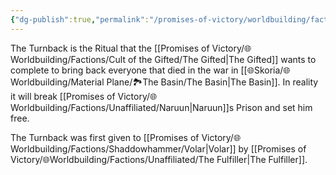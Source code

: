 ```yaml
---
{"dg-publish":true,"permalink":"/promises-of-victory/worldbuilding/factions/shaddowhammer/turnback/","title":"Turnback","noteIcon":"History","created":"2023-01-25T02:26:54.237+01:00","updated":"2023-04-07T13:32:42.187+02:00"}
---
```



The Turnback is the Ritual that the [[Promises of Victory/🌐Worldbuilding/Factions/Cult of the Gifted/The Gifted\|The Gifted]] wants to complete to bring back everyone that died in the war in [[🌐Skoria/🌐Worldbuilding/Material Plane/🏞️The Basin/The Basin\|The Basin]].
In reality it will break [[Promises of Victory/🌐Worldbuilding/Factions/Unaffiliated/Naruun\|Naruun]]s Prison and set him free.

The Turnback was first given to [[Promises of Victory/🌐Worldbuilding/Factions/Shaddowhammer/Volar\|Volar]] by [[Promises of Victory/🌐Worldbuilding/Factions/Unaffiliated/The Fulfiller\|The Fulfiller]]. 